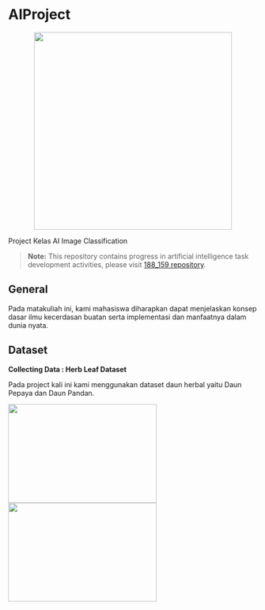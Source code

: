 # AIProject

<p align="center"><a target="_blank"><img src="https://thumbs.dreamstime.com/b/ai-artificial-intelligence-logo-machine-learning-concept-sphere-grid-wave-binary-code-big-data-innovation-technology-148839181.jpg" width="400"></a></p>

Project Kelas AI 
Image Classification
> **Note:** This repository contains progress in artificial intelligence task development activities, please visit [188_159 repository](https://github.com/Ibadd/AIProject).

## General
Pada matakuliah ini, kami mahasiswa diharapkan dapat menjelaskan konsep dasar ilmu kecerdasan buatan serta implementasi dan manfaatnya dalam dunia nyata.

## Dataset
**Collecting Data : Herb Leaf Dataset**

Pada project kali ini kami menggunakan dataset daun herbal yaitu Daun Pepaya dan Daun Pandan.

<img src="https://user-images.githubusercontent.com/79823545/137839046-808f337d-7b41-48f3-a771-bc3d9f14819e.jpg" width="300" height="200">  <img src="https://user-images.githubusercontent.com/79823545/137839183-c17850ee-f5d2-4784-90fb-be1c89f4a642.jpg" width="300" height="200">
